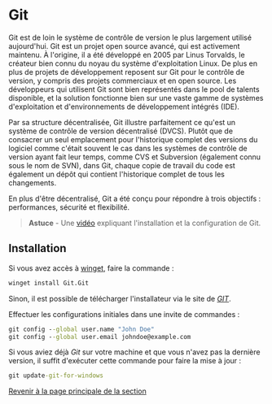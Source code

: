 # Git

Git est de loin le système de contrôle de version le plus largement utilisé aujourd'hui. Git est un projet open source avancé, qui est activement maintenu. À l'origine, il a été développé en 2005 par Linus Torvalds, le créateur bien connu du noyau du système d'exploitation Linux. De plus en plus de projets de développement reposent sur Git pour le contrôle de version, y compris des projets commerciaux et en open source. Les développeurs qui utilisent Git sont bien représentés dans le pool de talents disponible, et la solution fonctionne bien sur une vaste gamme de systèmes d'exploitation et d'environnements de développement intégrés (IDE).

Par sa structure décentralisée, Git illustre parfaitement ce qu'est un système de contrôle de version décentralisé (DVCS). Plutôt que de consacrer un seul emplacement pour l'historique complet des versions du logiciel comme c'était souvent le cas dans les systèmes de contrôle de version ayant fait leur temps, comme CVS et Subversion (également connu sous le nom de SVN), dans Git, chaque copie de travail du code est également un dépôt qui contient l'historique complet de tous les changements.

En plus d'être décentralisé, Git a été conçu pour répondre à trois objectifs : performances, sécurité et flexibilité.

>**Astuce** - Une [vidéo](https://youtu.be/7vZ3URnjomM) expliquant l'installation et la configuration de Git.

## Installation

Si vous avez accès à [winget](https://docs.microsoft.com/fr-ca/windows/package-manager/winget/), faire la commande :

```cmd
winget install Git.Git
```

Sinon, il est possible de télécharger l'installateur via le site de [_GIT_](https://git-scm.com/downloads).

Effectuer les configurations initiales dans une invite de commandes :

```cmd
git config --global user.name "John Doe"
git config --global user.email johndoe@example.com
```

Si vous aviez déjà _Git_ sur votre machine et que vous n'avez pas la dernière version, il suffit d'exécuter cette commande pour faire la mise à jour  :

```cmd
git update-git-for-windows
```

[Revenir à la page principale de la section](README.md)
